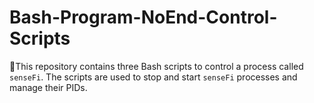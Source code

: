 # Bash-Program-NoEnd-Control-Scripts
🛑This repository contains three Bash scripts to control a process called `senseFi`. The scripts are used to stop and start `senseFi` processes and manage their PIDs.
